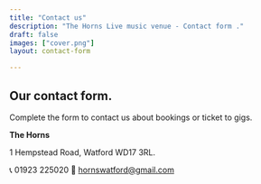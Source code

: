 ```yaml
---
title: "Contact us"
description: "The Horns Live music venue - Contact form ."
draft: false
images: ["cover.png"]
layout: contact-form

---
```


Our contact form.
------------



Complete the form to contact us about bookings or ticket to gigs.

__The Horns__

1 Hempstead Road, 
Watford 
WD17 3RL.

📞 01923 225020
📧 hornswatford@gmail.com 
